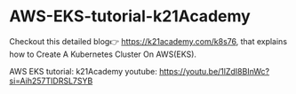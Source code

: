 # AWS-EKS-tutorial-k21Academy


Checkout this detailed blog👉 https://k21academy.com/k8s76, that explains how to Create A Kubernetes Cluster On AWS(EKS).


AWS EKS tutorial: k21Academy youtube: https://youtu.be/1lZdI8BInWc?si=Aih257TIDRSL7SYB
